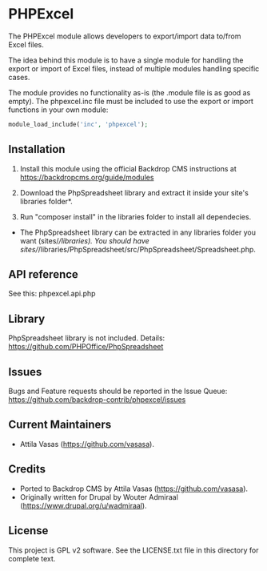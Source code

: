PHPExcel
========

The PHPExcel module allows developers to export/import data to/from Excel files.

The idea behind this module is to have a single module for handling the export or
import of Excel files, instead of multiple modules handling specific cases.

The module provides no functionality as-is (the .module file is as good as empty).
The phpexcel.inc file must be included to use the export or import functions
in your own module:
```php
module_load_include('inc', 'phpexcel');
```


Installation
------------

1. Install this module using the official Backdrop CMS instructions at
https://backdropcms.org/guide/modules

2. Download the PhpSpreadsheet library and extract it inside your site's libraries folder*.
3. Run "composer install" in the libraries folder to install all dependecies.

* The PhpSpreadsheet library can be extracted in any libraries folder you want (sites/*/libraries). You should have sites/*/libraries/PhpSpreadsheet/src/PhpSpreadsheet/Spreadsheet.php.

API reference
-------------

See this: phpexcel.api.php


Library
-------

PhpSpreadsheet library is not included.
Details: https://github.com/PHPOffice/PhpSpreadsheet


Issues
------

Bugs and Feature requests should be reported in the Issue Queue:
https://github.com/backdrop-contrib/phpexcel/issues


Current Maintainers
-------------------

- Attila Vasas (https://github.com/vasasa).


Credits
-------

- Ported to Backdrop CMS by Attila Vasas (https://github.com/vasasa).
- Originally written for Drupal by Wouter Admiraal (https://www.drupal.org/u/wadmiraal).


License
-------

This project is GPL v2 software. See the LICENSE.txt file in this directory for
complete text.
